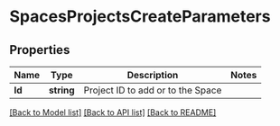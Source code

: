 # SpacesProjectsCreateParameters

## Properties

Name | Type | Description | Notes
------------ | ------------- | ------------- | -------------
**Id** | **string** | Project ID to add or to the Space | 

[[Back to Model list]](../README.md#documentation-for-models) [[Back to API list]](../README.md#documentation-for-api-endpoints) [[Back to README]](../README.md)


